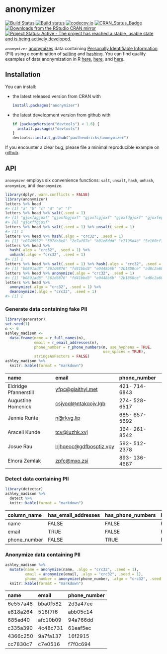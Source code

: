<!-- README.md is generated from README.Rmd. Please edit that file -->
anonymizer
==========

[![Build Status](https://travis-ci.org/paulhendricks/anonymizer.png?branch=master)](https://travis-ci.org/paulhendricks/anonymizer) [![Build status](https://ci.appveyor.com/api/projects/status/qu5j8q9wvit2i3pe/branch/master?svg=true)](https://ci.appveyor.com/project/paulhendricks/anonymizer/branch/master) [![codecov.io](http://codecov.io/github/paulhendricks/anonymizer/coverage.svg?branch=master)](http://codecov.io/github/paulhendricks/anonymizer?branch=master) [![CRAN\_Status\_Badge](http://www.r-pkg.org/badges/version/anonymizer)](http://cran.r-project.org/package=anonymizer) [![Downloads from the RStudio CRAN mirror](http://cranlogs.r-pkg.org/badges/anonymizer)](http://cran.rstudio.com/package=anonymizer) [![Project Status: Active - The project has reached a stable, usable state and is being actively developed.](http://www.repostatus.org/badges/0.1.0/active.svg)](http://www.repostatus.org/#active)

`anonymizer` [anonymizes](https://en.wikipedia.org/wiki/Data_anonymization) data containing [Personally Identifiable Information](https://en.wikipedia.org/wiki/Personally_identifiable_information) (PII) using a combination of [salting](https://en.wikipedia.org/wiki/Salt_%28cryptography%29) and [hashing](https://en.wikipedia.org/wiki/Hash_function). You can find quality examples of data anonymization in R [here](http://jangorecki.github.io/blog/2014-11-07/Data-Anonymization-in-R.html), [here](http://stackoverflow.com/questions/10454973/how-to-create-example-data-set-from-private-data-replacing-variable-names-and-l), and [here](http://4dpiecharts.com/2011/08/23/anonymising-data/).

Installation
------------

You can install:

-   the latest released version from CRAN with

    ``` r
    install.packages("anonymizer")
    ```

-   the latest development version from github with

    ``` r
    if (packageVersion("devtools") < 1.6) {
      install.packages("devtools")
    }
    devtools::install_github("paulhendricks/anonymizer")
    ```

If you encounter a clear bug, please file a minimal reproducible example on [github](https://github.com/paulhendricks/anonymizer/issues).

API
---

`anonymzer` employs six convenience functions: `salt`, `unsalt`, `hash`, `unhash`, `anonymize`, and `deanonymize`.

``` r
library(dplyr, warn.conflicts = FALSE)
library(anonymizer)
letters %>% head
#> [1] "a" "b" "c" "d" "e" "f"
letters %>% head %>% salt(.seed = 1)
#> [1] "gjoxfagjoxf" "gjoxfbgjoxf" "gjoxfcgjoxf" "gjoxfdgjoxf" "gjoxfegjoxf"
#> [6] "gjoxffgjoxf"
letters %>% head %>% salt(.seed = 1) %>% unsalt(.seed = 1)
#> [1] 1
letters %>% head %>% hash(.algo = "crc32", .seed = 1)
#> [1] "c0749952" "597dc8e8" "2e7af87e" "b01e6ddd" "c7195d4b" "5e100cf1"
letters %>% head %>% 
  hash(.algo = "crc32", .seed = 1) %>% 
  unhash(.algo = "crc32", .seed = 1)
#> [1] 1
letters %>% head %>% salt(.seed = 1) %>% hash(.algo = "crc32", .seed = 1)
#> [1] "b0891ad8" "361d6876" "fd41bbd3" "e0448b6b" "2b1858ce" "ad8c2a60"
letters %>% head %>% anonymize(.algo = "crc32", .seed = 1)
#> [1] "b0891ad8" "361d6876" "fd41bbd3" "e0448b6b" "2b1858ce" "ad8c2a60"
letters %>% head %>% 
  anonymize(.algo = "crc32", .seed = 1) %>% 
  deanonymize(.algo = "crc32", .seed = 1)
#> [1] 1
```

### Generate data containing fake PII

``` r
library(generator)
set.seed(1)
n <- 6
ashley_madison <- 
  data.frame(name = r_full_names(n), 
             email = r_email_addresses(n), 
             phone_number = r_phone_numbers(n, use_hyphens = TRUE, 
                                            use_spaces = TRUE), 
             stringsAsFactors = FALSE)
ashley_madison %>% 
  knitr::kable(format = "markdown")
```

| name                  | email                     | phone\_number  |
|:----------------------|:--------------------------|:---------------|
| Eldridge Pfannerstill | <yfpc@gjaithyl.met>       | 421- 714- 6843 |
| Augustine Homenick    | <csjyoql@ntakqojv.lgb>    | 274- 528- 6517 |
| Jennie Runte          | <n@rkvg.lip>              | 685- 657- 5692 |
| Araceli Kunde         | <tcv@iuzhk.xvj>           | 364- 261- 8542 |
| Josue Rau             | <lrjhqeoc@gdfbosptiz.vpy> | 592- 512- 2378 |
| Elnora Zemlak         | <zpfc@mxo.zsi>            | 893- 136- 4687 |

### Detect data containing PII

``` r
library(detector)
ashley_madison %>% 
  detect %>% 
  knitr::kable(format = "markdown")
```

| column\_name  | has\_email\_addresses | has\_phone\_numbers | has\_national\_identification\_numbers |
|:--------------|:----------------------|:--------------------|:---------------------------------------|
| name          | FALSE                 | FALSE               | FALSE                                  |
| email         | TRUE                  | FALSE               | FALSE                                  |
| phone\_number | FALSE                 | TRUE                | FALSE                                  |

### Anonymize data containing PII

``` r
ashley_madison %>% 
  mutate(name = anonymize(name, .algo = "crc32", .seed = 1), 
         email = anonymize(email, .algo = "crc32", .seed = 1), 
         phone_number = anonymize(phone_number, .algo = "crc32", .seed = 1)) %>% 
  knitr::kable(format = "markdown")
```

| name     | email    | phone\_number |
|:---------|:---------|:--------------|
| 6e557a48 | bba0f582 | 2d3a47ee      |
| e818a264 | 518f7f6  | abb05c14      |
| 685ed40  | afc10b09 | 94a766dd      |
| c335a390 | 4c48c731 | 61eaf5ec      |
| 4366c250 | 9a7fa137 | 16f2915       |
| cc7830c7 | c7e0516  | f7f0c694      |
